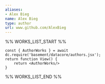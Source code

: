 ```yaml
---
aliases:
- Alex Bieg
name: Alex Bieg
type: author
url: www.github.com/AlexBieg
---
```



%% WORKS_LIST_START %%

```datacorejsx
const { AuthorWorks } = await dc.require('basement/datacore/authors.jsx');
return function View() {
    return <AuthorWorks/>
}
```
%% WORKS_LIST_END %%